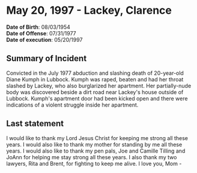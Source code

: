 # May 20, 1997 - Lackey, Clarence

**Date of Birth**: 08/03/1954<br/>
**Date of Offense**: 07/31/1977<br/>
**Date of execution**: 05/20/1997<br/>

## Summary of Incident
Convicted in the July 1977 abduction and slashing death of 20-year-old Diane Kumph in Lubbock. Kumph was raped, beaten and had her throat slashed by Lackey, who also burglarized her apartment. Her partially-nude body was discovered beside a dirt road near Lackey's house outside of Lubbock. Kumph's apartment door had been kicked open and there were indications of a violent struggle inside her apartment.

## Last statement
I would like to thank my Lord Jesus Christ for keeping me strong all these years. I would also like to thank my mother for standing by me all these years. I would also like to thank my pen pals, Joe and Camille Tilling and JoAnn for helping me stay strong all these years. I also thank my two lawyers, Rita and Brent, for fighting to keep me alive. I love you, Mom -